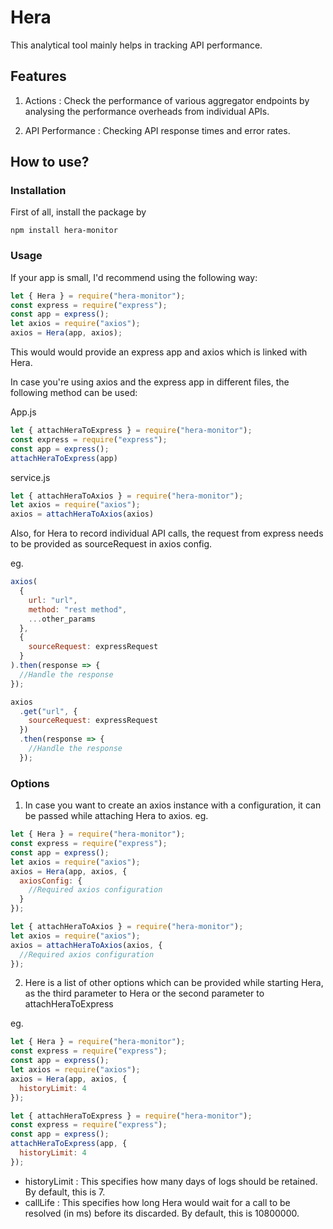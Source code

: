 # Hera

This analytical tool mainly helps in tracking API performance.

## Features
1. Actions : Check the performance of various aggregator endpoints by analysing the performance overheads from individual APIs.

2. API Performance : Checking API response times and error rates.

## How to use?

### Installation

First of all, install the package by 

```
npm install hera-monitor
```

### Usage 

If your app is small, I'd recommend using the following way:

```javascript
let { Hera } = require("hera-monitor");
const express = require("express");
const app = express();
let axios = require("axios");
axios = Hera(app, axios);
```

This would would provide an express app and axios which is linked with Hera.

In case you're using axios and the express app in different files, the following method can be used:

App.js
```javascript
let { attachHeraToExpress } = require("hera-monitor");
const express = require("express");
const app = express();
attachHeraToExpress(app)
```

service.js
```javascript
let { attachHeraToAxios } = require("hera-monitor");
let axios = require("axios");
axios = attachHeraToAxios(axios)
```

Also, for Hera to record individual API calls, the request from express needs to be provided as sourceRequest in axios config.

eg.
```javascript
axios(
  {
    url: "url",
    method: "rest method",
    ...other_params
  },
  {
    sourceRequest: expressRequest
  }
).then(response => {
  //Handle the response
});

axios
  .get("url", {
    sourceRequest: expressRequest
  })
  .then(response => {
    //Handle the response
  });
```

### Options

1. In case you want to create an axios instance with a configuration, it can be passed while attaching Hera to axios.
eg.
```javascript
let { Hera } = require("hera-monitor");
const express = require("express");
const app = express();
let axios = require("axios");
axios = Hera(app, axios, {
  axiosConfig: {
    //Required axios configuration
  }
});

let { attachHeraToAxios } = require("hera-monitor");
let axios = require("axios");
axios = attachHeraToAxios(axios, {
  //Required axios configuration
});
```

2. Here is a list of other options which can be provided while starting Hera, as the third parameter to Hera or the second parameter to attachHeraToExpress

eg.
```javascript
let { Hera } = require("hera-monitor");
const express = require("express");
const app = express();
let axios = require("axios");
axios = Hera(app, axios, {
  historyLimit: 4
});

let { attachHeraToExpress } = require("hera-monitor");
const express = require("express");
const app = express();
attachHeraToExpress(app, {
  historyLimit: 4
});
```
 * historyLimit : This specifies how many days of logs should be retained. By default, this is 7.
 * callLife : This specifies how long Hera would wait for a call to be resolved (in ms) before its discarded. By default, this is 10800000. 